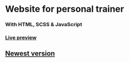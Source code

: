 # Website for personal trainer

### With HTML, SCSS & JavaScript

### [Live preview](https://relaxed-cray-ce0da6.netlify.app)

## [Newest version](https://github.com/kumiasto/website-personal-trainer-new)
